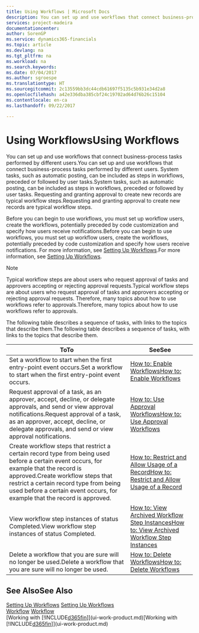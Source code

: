 ```yaml
---
title: Using Workflows | Microsoft Docs
description: You can set up and use workflows that connect business-process tasks performed by different users. System tasks, such as automatic posting, can be included as steps in workflows, preceded or followed by user tasks. Requesting and granting approval to create new records are typical workflow steps.
services: project-madeira
documentationcenter: 
author: SorenGP
ms.service: dynamics365-financials
ms.topic: article
ms.devlang: na
ms.tgt_pltfrm: na
ms.workload: na
ms.search.keywords: 
ms.date: 07/04/2017
ms.author: sgroespe
ms.translationtype: HT
ms.sourcegitcommit: 2c13559bb3dc44cdb61697f5135c5b931e34d2a8
ms.openlocfilehash: a42e336dba385cbf24c19702ad64d76b26c15104
ms.contentlocale: en-ca
ms.lasthandoff: 09/22/2017

---
```

# <a name="using-workflows"></a><span data-ttu-id="a94df-105">Using Workflows</span><span class="sxs-lookup"><span data-stu-id="a94df-105">Using Workflows</span></span>
<span data-ttu-id="a94df-106">You can set up and use workflows that connect business-process tasks performed by different users.</span><span class="sxs-lookup"><span data-stu-id="a94df-106">You can set up and use workflows that connect business-process tasks performed by different users.</span></span> <span data-ttu-id="a94df-107">System tasks, such as automatic posting, can be included as steps in workflows, preceded or followed by user tasks.</span><span class="sxs-lookup"><span data-stu-id="a94df-107">System tasks, such as automatic posting, can be included as steps in workflows, preceded or followed by user tasks.</span></span> <span data-ttu-id="a94df-108">Requesting and granting approval to create new records are typical workflow steps.</span><span class="sxs-lookup"><span data-stu-id="a94df-108">Requesting and granting approval to create new records are typical workflow steps.</span></span>  

 <span data-ttu-id="a94df-109">Before you can begin to use workflows, you must set up workflow users, create the workflows, potentially preceded by code customization and specify how users receive notifications.</span><span class="sxs-lookup"><span data-stu-id="a94df-109">Before you can begin to use workflows, you must set up workflow users, create the workflows, potentially preceded by code customization and specify how users receive notifications.</span></span> <span data-ttu-id="a94df-110">For more information, see [Setting Up Workflows](across-set-up-workflows.md).</span><span class="sxs-lookup"><span data-stu-id="a94df-110">For more information, see [Setting Up Workflows](across-set-up-workflows.md).</span></span>  

> [!NOTE]  
>  <span data-ttu-id="a94df-111">Typical workflow steps are about users who request approval of tasks and approvers accepting or rejecting approval requests.</span><span class="sxs-lookup"><span data-stu-id="a94df-111">Typical workflow steps are about users who request approval of tasks and approvers accepting or rejecting approval requests.</span></span> <span data-ttu-id="a94df-112">Therefore, many topics about how to use workflows refer to approvals.</span><span class="sxs-lookup"><span data-stu-id="a94df-112">Therefore, many topics about how to use workflows refer to approvals.</span></span>  

 <span data-ttu-id="a94df-113">The following table describes a sequence of tasks, with links to the topics that describe them.</span><span class="sxs-lookup"><span data-stu-id="a94df-113">The following table describes a sequence of tasks, with links to the topics that describe them.</span></span>  

|<span data-ttu-id="a94df-114">**To**</span><span class="sxs-lookup"><span data-stu-id="a94df-114">**To**</span></span>|<span data-ttu-id="a94df-115">**See**</span><span class="sxs-lookup"><span data-stu-id="a94df-115">**See**</span></span>|  
|------------|-------------|  
|<span data-ttu-id="a94df-116">Set a workflow to start when the first entry-point event occurs.</span><span class="sxs-lookup"><span data-stu-id="a94df-116">Set a workflow to start when the first entry-point event occurs.</span></span>|[<span data-ttu-id="a94df-117">How to: Enable Workflows</span><span class="sxs-lookup"><span data-stu-id="a94df-117">How to: Enable Workflows</span></span>](across-how-to-enable-workflows.md)|  
|<span data-ttu-id="a94df-118">Request approval of a task, as an approver, accept, decline, or delegate approvals, and send or view approval notifications.</span><span class="sxs-lookup"><span data-stu-id="a94df-118">Request approval of a task, as an approver, accept, decline, or delegate approvals, and send or view approval notifications.</span></span>|[<span data-ttu-id="a94df-119">How to: Use Approval Workflows</span><span class="sxs-lookup"><span data-stu-id="a94df-119">How to: Use Approval Workflows</span></span>](across-how-use-approval-workflows.md)|  
|<span data-ttu-id="a94df-120">Create workflow steps that restrict a certain record type from being used before a certain event occurs, for example that the record is approved.</span><span class="sxs-lookup"><span data-stu-id="a94df-120">Create workflow steps that restrict a certain record type from being used before a certain event occurs, for example that the record is approved.</span></span>|[<span data-ttu-id="a94df-121">How to: Restrict and Allow Usage of a Record</span><span class="sxs-lookup"><span data-stu-id="a94df-121">How to: Restrict and Allow Usage of a Record</span></span>](across-how-to-restrict-and-allow-usage-of-a-record.md)|  
|<span data-ttu-id="a94df-122">View workflow step instances of status Completed.</span><span class="sxs-lookup"><span data-stu-id="a94df-122">View workflow step instances of status Completed.</span></span>|[<span data-ttu-id="a94df-123">How to: View Archived Workflow Step Instances</span><span class="sxs-lookup"><span data-stu-id="a94df-123">How to: View Archived Workflow Step Instances</span></span>](across-how-to-view-archived-workflow-step-instances.md)|  
|<span data-ttu-id="a94df-124">Delete a workflow that you are sure will no longer be used.</span><span class="sxs-lookup"><span data-stu-id="a94df-124">Delete a workflow that you are sure will no longer be used.</span></span>|[<span data-ttu-id="a94df-125">How to: Delete Workflows</span><span class="sxs-lookup"><span data-stu-id="a94df-125">How to: Delete Workflows</span></span>](across-how-to-delete-workflows.md)|  

## <a name="see-also"></a><span data-ttu-id="a94df-126">See Also</span><span class="sxs-lookup"><span data-stu-id="a94df-126">See Also</span></span>  
<span data-ttu-id="a94df-127">[Setting Up Workflows](across-set-up-workflows.md) </span><span class="sxs-lookup"><span data-stu-id="a94df-127">[Setting Up Workflows](across-set-up-workflows.md) </span></span>  
<span data-ttu-id="a94df-128">[Workflow](across-workflow.md) </span><span class="sxs-lookup"><span data-stu-id="a94df-128">[Workflow](across-workflow.md) </span></span>  
<span data-ttu-id="a94df-129">[Working with [!INCLUDE[d365fin](includes/d365fin_md.md)]](ui-work-product.md)</span><span class="sxs-lookup"><span data-stu-id="a94df-129">[Working with [!INCLUDE[d365fin](includes/d365fin_md.md)]](ui-work-product.md)</span></span>

